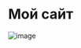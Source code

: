 # Мой сайт 
![image](https://github.com/user-attachments/assets/475c9957-9e7e-494e-980d-53ff3d03c003)
